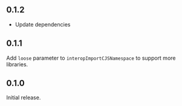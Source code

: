 ## 0.1.2

- Update dependencies

## 0.1.1

Add `loose` parameter to `interopImportCJSNamespace` to support more libraries.

## 0.1.0

Initial release.
